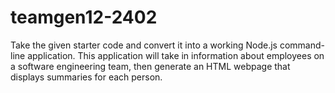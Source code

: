 # teamgen12-2402
Take the given starter code and convert it into a working Node.js command-line application. This application will take in information about employees on a software engineering team, then generate an HTML webpage that displays summaries for each person.
